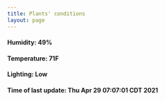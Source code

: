 ```yaml
---
title: Plants' conditions
layout: page
---
```



#### Humidity: 49%
#### Temperature: 71F
#### Lighting: Low
#### Time of last update: Thu Apr 29 07:07:01 CDT 2021
